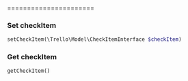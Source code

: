 
======================

### Set checkItem
```php
setCheckItem(\Trello\Model\CheckItemInterface $checkItem)
```

### Get checkItem
```php
getCheckItem()
```

